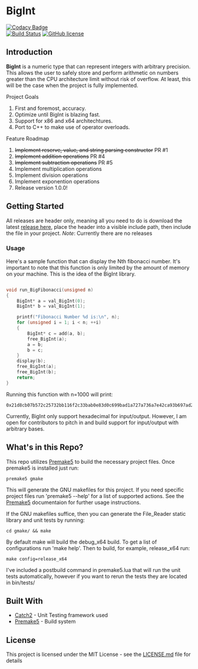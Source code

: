 # BigInt
[![Codacy Badge](https://api.codacy.com/project/badge/Grade/52406353f564468e9e301645f02127a3)](https://www.codacy.com/app/AlexanderJDupree/File_Reader?utm_source=github.com&amp;utm_medium=referral&amp;utm_content=AlexanderJDupree/File_Reader&amp;utm_campaign=Badge_Grade)\
[![Build Status](https://travis-ci.com/AlexanderJDupree/BigInt.svg?branch=master)](https://travis-ci.com/AlexanderJDupree/newsfeed)
[![GitHub license](https://img.shields.io/badge/license-MIT-blue.svg)](https://github.com/AlexanderJDupree/BigInt/blob/master/LICENSE)

## Introduction

**BigInt** is a numeric type that can represent integers with arbitrary precision. This allows the user to safely store and perform arithmetic on numbers greater than the CPU architecture limit without risk of overflow. At least, this will be the case when the project is fully implemented. 

Project Goals
1. First and foremost, accuracy. 
2. Optimize until BigInt is blazing fast.
3. Support for x86 and x64 architechtures. 
4. Port to C++ to make use of operator overloads.

Feature Roadmap
1. ~~Implement reserve, value, and string parsing constructor~~ PR #1
2. ~~Implement addition operations~~ PR #4
3. ~~Implement subtraction operations~~ PR #5
4. Implement multiplication operations
5. Implement division operations 
6. Implement exponention operations
7. Release version 1.0.0!

## Getting Started

All releases are header only, meaning all you need to do is download the latest [release here](https://github.com/AlexanderJDupree/BigInt/releases), place the header into a visible include path, then include the file in your project. *Note*: Currently there are no releases

### Usage 

Here's a sample function that can display the Nth fibonacci number. It's important to note that this function is only limited by the amount of memory on your machine. This is the idea of the BigInt library. 

```c++

void run_BigFibonacci(unsigned n)
{
    BigInt* a = val_BigInt(0);
    BigInt* b = val_BigInt(1);

    printf("Fibonacci Number %d is:\n", n);
    for (unsigned i = 1; i < n; ++i)
    {
        BigInt* c = add(a, b);
        free_BigInt(a);
        a = b;
        b = c;
    }
    display(b);
    free_BigInt(a);
    free_BigInt(b);
    return;
}

```

Running this function with n=1000 will print:

```
0x21d8cb07b572c25732bb116f2c33bab0e83d0c699bad1a727a736a7e42ca93b697ad224d55398373062f18ff62b99c28068131a3fab0c12e3510283c1d60b00930b7e8803c312b4c8e6d5286805fc70b594dc75cc0604b
```

Currently, BigInt only support hexadecimal for input/output. However, I am open for contributors to pitch in and build support for input/output with arbitrary bases.

## What's in this Repo?

This repo utilizes [Premake5](https://premake.github.io/download.html) to build the necessary project files. Once premake5 is installed just run:

```
premake5 gmake
```

This will generate the GNU makefiles for this project. If you need specific project files run 'premake5 --help' for a list of supported actions. See the [Premake5](https://premake.github.io/download.html) documentaion for further usage instructions.

If the GNU makefiles suffice, then you can generate the File_Reader static library and unit tests by running:

```
cd gmake/ && make
```

By default make will build the debug_x64 build. To get a list of configurations run 'make help'. Then to build, for example, release_x64 run:
```
make config=release_x64
```

I've included a postbuild command in premake5.lua that will run the unit tests automatically, however if you want to rerun the tests they are located in bin/tests/

## Built With

* [Catch2](https://github.com/catchorg/Catch2) - Unit Testing framework used
* [Premake5](https://premake.github.io/download.html) - Build system

## License

This project is licensed under the MIT License - see the [LICENSE.md](https://raw.githubusercontent.com/AlexanderJDupree/BigInt/master/LICENSE) file for details

